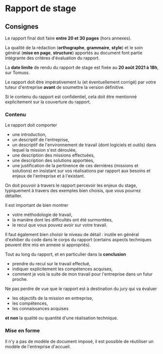 # Rapport de stage

## Consignes

Le rapport final doit faire **entre 20 et 30 pages** (hors annexes).

La qualité de la rédaction (**orthographe**, **grammaire**, **style**) et le soin général (**mise en page**, **structure**) apportés au document font partie intégrante des critères d'évaluation du rapport.

La **date limite** de rendu du rapport de stage est fixée au **20 août 2021 à 18h**, sur Tomuss.

Le rapport doit être impérativement lu (et éventuellement corrigé) par votre tuteur d'entreprise **avant** de soumettre la version définitive.

Si le contenu du rapport est confidentiel, cela doit être mentionné explicitement sur la couverture du rapport.

### Contenu

Le rapport doit comporter

- une introduction,
- un descriptif de l'entreprise,
- un descriptif de l'environnement de travail (dont logiciels et outils) dans lequel la mission s'est déroulée,
- une description des missions effectuées,
- une description des solutions apportées,
- une justification de la pertinence de ces dernières (missions et solutions) en insistant sur vos réalisations par rapport aux besoins et enjeux de l'entreprise et à l'existant.

On doit pouvoir à travers le rapport percevoir les enjeux du stage, typiquement à travers des exemples bien choisis, que vous pourrez détailler.

Il est important de bien montrer

- votre méthodologie de travail,
- la manière dont les difficultés ont été surmontées,
- le recul que vous pouvez avoir sur votre travail.

Il faut également bien choisir le niveau de détail : inutile en général d'exhiber du code dans le corps du rapport (certains aspects techniques peuvent être mis en annexe si appropriés).

Tout au long du rapport, et en particulier dans la **conclusion**

- prendre du recul sur le travail effectué,
- indiquer explicitement les compétences acquises,
- comment je vois la suite de mon travail pour l'entreprise dans un futur proche.

Ne pas perdre de vue que le rapport est à destination du jury qui va évaluer

- les objectifs de la mission en entreprise,
- les compétences,
- les connaissances acquises

**et non** la qualité ou quantité d'une réalisation technique.

### Mise en forme

Il n'y a pas de modèle de document imposé, il est possible de réutiliser un modèle de l'entreprise d'accueil.
